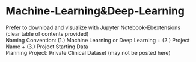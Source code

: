 # Machine-Learning&Deep-Learning 
Prefer to download and visualize with Jupyter Notebook-Ebextensions (clear table of contents provided)
<br> 
Naming Convention: (1.) Machine Learning or Deep Learning + (2.) Project Name + (3.) Project Starting Data 
<br> 
Planning Project: Private Clinical Dataset (may not be posted here)
